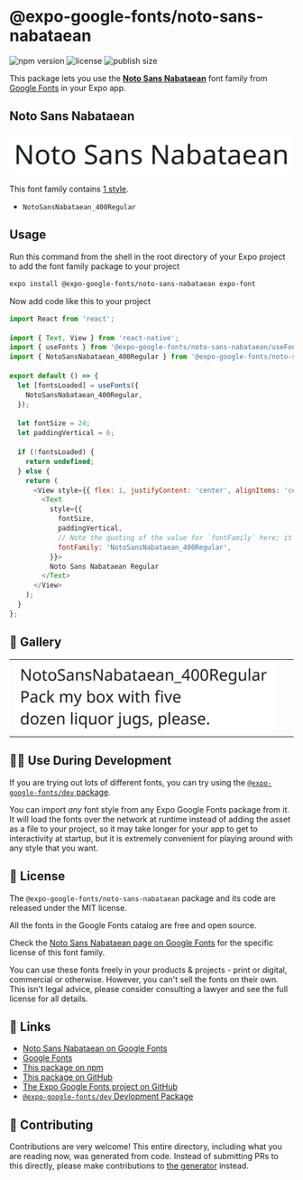 # @expo-google-fonts/noto-sans-nabataean

![npm version](https://flat.badgen.net/npm/v/@expo-google-fonts/noto-sans-nabataean)
![license](https://flat.badgen.net/github/license/expo/google-fonts)
![publish size](https://flat.badgen.net/packagephobia/install/@expo-google-fonts/noto-sans-nabataean)

This package lets you use the [**Noto Sans Nabataean**](https://fonts.google.com/specimen/Noto+Sans+Nabataean) font family from [Google Fonts](https://fonts.google.com/) in your Expo app.

## Noto Sans Nabataean

![Noto Sans Nabataean](./font-family.png)

This font family contains [1 style](#-gallery).

- `NotoSansNabataean_400Regular`

## Usage

Run this command from the shell in the root directory of your Expo project to add the font family package to your project
```sh
expo install @expo-google-fonts/noto-sans-nabataean expo-font
```

Now add code like this to your project
```js
import React from 'react';

import { Text, View } from 'react-native';
import { useFonts } from '@expo-google-fonts/noto-sans-nabataean/useFonts';
import { NotoSansNabataean_400Regular } from '@expo-google-fonts/noto-sans-nabataean/400Regular';

export default () => {
  let [fontsLoaded] = useFonts({
    NotoSansNabataean_400Regular,
  });

  let fontSize = 24;
  let paddingVertical = 6;

  if (!fontsLoaded) {
    return undefined;
  } else {
    return (
      <View style={{ flex: 1, justifyContent: 'center', alignItems: 'center' }}>
        <Text
          style={{
            fontSize,
            paddingVertical,
            // Note the quoting of the value for `fontFamily` here; it expects a string!
            fontFamily: 'NotoSansNabataean_400Regular',
          }}>
          Noto Sans Nabataean Regular
        </Text>
      </View>
    );
  }
};

```

## 🔡 Gallery


||||
|-|-|-|
|![NotoSansNabataean_400Regular](.//400Regular/NotoSansNabataean_400Regular.ttf.png)||||


## 👩‍💻 Use During Development

If you are trying out lots of different fonts, you can try using the [`@expo-google-fonts/dev` package](https://github.com/freeboub/google-fonts/tree/master/font-packages/dev#readme).

You can import *any* font style from any Expo Google Fonts package from it. It will load the fonts
over the network at runtime instead of adding the asset as a file to your project, so it may take longer
for your app to get to interactivity at startup, but it is extremely convenient
for playing around with any style that you want.

## 📖 License

The `@expo-google-fonts/noto-sans-nabataean` package and its code are released under the MIT license.

All the fonts in the Google Fonts catalog are free and open source.

Check the [Noto Sans Nabataean page on Google Fonts](https://fonts.google.com/specimen/Noto+Sans+Nabataean) for the specific license of this font family.

You can use these fonts freely in your products & projects - print or digital, commercial or otherwise. However, you can't sell the fonts on their own. This isn't legal advice, please consider consulting a lawyer and see the full license for all details.

## 🔗 Links

- [Noto Sans Nabataean on Google Fonts](https://fonts.google.com/specimen/Noto+Sans+Nabataean)
- [Google Fonts](https://fonts.google.com/)
- [This package on npm](https://www.npmjs.com/package/@expo-google-fonts/noto-sans-nabataean)
- [This package on GitHub](https://github.com/freeboub/google-fonts/tree/master/font-packages/noto-sans-nabataean)
- [The Expo Google Fonts project on GitHub](https://github.com/freeboub/google-fonts)
- [`@expo-google-fonts/dev` Devlopment Package](https://github.com/freeboub/google-fonts/tree/master/font-packages/dev)

## 🤝 Contributing

Contributions are very welcome! This entire directory, including what you are reading now, was generated from code. Instead of submitting PRs to this directly, please make contributions to [the generator](https://github.com/freeboub/google-fonts/tree/master/packages/generator) instead.
